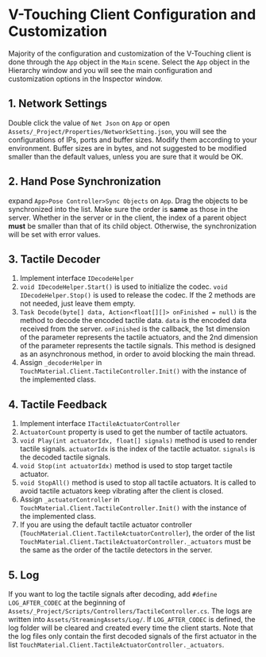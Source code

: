 # V-Touching Client Configuration and Customization

Majority of the configuration and customization of the V-Touching client is done through the `App` object in the `Main` scene. Select the `App` object in the Hierarchy window and you will see the main configuration and customization options in the Inspector window.

## 1. Network Settings
Double click the value of `Net Json` on `App` or open `Assets/_Project/Properties/NetworkSetting.json`, you will see the configurations of IPs, ports and buffer sizes. Modify them according to your environment. Buffer sizes are in bytes, and not suggested to be modified smaller than the default values, unless you are sure that it would be OK.

## 2. Hand Pose Synchronization
expand `App>Pose Controller>Sync Objects` on `App`. Drag the objects to be synchronized into the list. Make sure the order is **same** as those in the server. Whether in the server or in the client, the index of a parent object **must** be smaller than that of its child object. Otherwise, the synchronization will be set with error values.

## 3. Tactile Decoder
1. Implement interface `IDecodeHelper`
2. `void IDecodeHelper.Start()` is used to initialize the codec. `void IDecodeHelper.Stop()` is used to release the codec. If the 2 methods are not needed, just leave them empty. 
3. `Task Decode(byte[] data, Action<float[][]> onFinished = null)` is the method to decode the encoded tactile data. `data` is the encoded data received from the server. `onFinished` is the callback, the 1st dimension of the parameter represents the tactile actuators, and the 2nd dimension of the parameter represents the tactile signals. This method is designed as an asynchronous method, in order to avoid blocking the main thread.
4. Assign `_decoderHelper` in `TouchMaterial.Client.TactileController.Init()` with the instance of the implemented class.

## 4. Tactile Feedback
1. Implement interface `ITactileActuatorController`
2. `ActuatorCount` property is used to get the number of tactile actuators.
3. `void Play(int actuatorIdx, float[] signals)` method is used to render tactile signals. `actuatorIdx` is the index of the tactile actuator. `signals` is the decoded tactile signals.
4. `void Stop(int actuatorIdx)` method is used to stop target tactile actuator.
5. `void StopAll()` method is used to stop all tactile actuators. It is called to avoid tactile actuators keep vibrating after the client is closed.
6. Assign `_actuatorController` in `TouchMaterial.Client.TactileController.Init()` with the instance of the implemented class.
7. If you are using the default tactile actuator controller (`TouchMaterial.Client.TactileActuatorController`), the order of the list `TouchMaterial.Client.TactileActuatorController._actuators` must be the same as the order of the tactile detectors in the server. 

## 5. Log
If you want to log the tactile signals after decoding, add `#define LOG_AFTER_CODEC` at the beginning of `Assets/_Project/Scripts/Controllers/TactileController.cs`. The logs are written into `Assets/StreamingAssets/Log/`. If `LOG_AFTER_CODEC` is defined, the log folder will be cleared and created every time the client starts. Note that the log files only contain the first decoded signals of the first actuator in the list `TouchMaterial.Client.TactileActuatorController._actuators`.